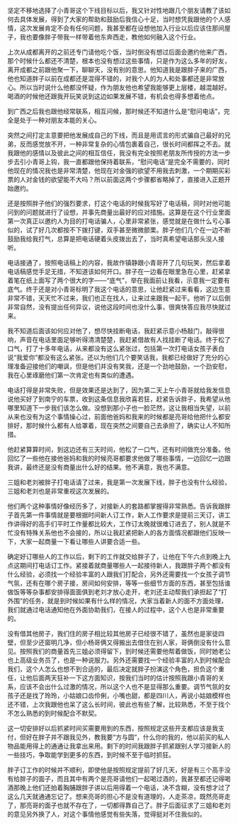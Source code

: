坚定不移地选择了小青哥这个下线目标以后，我又针对性地跟几个朋友请教了该如何去具体发展，得到了大家的帮助和鼓励后我信心十足，当时想凭我跟他的个人感情，这次发展肯定不会有任何问题，我甚至都在设想他加入行业以后应该住那间屋子，我也要像胖子带我一样带着他东奔西走，教他如何融入这个行业。

上次从成都离开的之前还专门请他吃个饭，当时倒没有想过后面会邀约他来广西，那个时候什么都还不清楚，根本也没有想过这些事情，只是作为这么多年的好友，离开成都之前跟他聚一下，聊聊天，没有别的意思。他知道我是跟胖子来的广西，他也知道胖子以前在成都还是混得不错的，对我个人的为人和处事都还是非常放心。所以当时说什么他都没怀疑，作为朋友他也希望我能够更上层楼，越混越好。喝酒的时候他还跟我开玩笑说到这边如果发展不错，有机会也得多想着他点。

到广西之后我也跟他经常联系，相互问候，那时候还不知道什么是“慰问电话”，完全是处于一种对朋友本能的关心。

突然之间打定主意要把他发展成自己的下线，而且是用谎言的形式骗自己最好的兄弟，反而感觉放不开，一种非常复杂的心情包裹着自己，很长时间都挥之不去。就我跟他的感情以及彼此之间的相互信任，我没有完全按照老朋友所传授的方法一步步去引小青哥上钩，我一直都跟他保持着联系，“慰问电话”是完全不需要的，同时他现在的情况我也是非常清楚，他现在对金强的欲望不用我去刺激，一个期期买彩票的人对金钱的欲望能不大吗？所以前面这两个步骤都省略掉了，直接进入正题开始邀约。

还是按照胖子他们的强烈要求，打这个电话的时候我写好了电话稿，同时对他可能问到的问题就进行了设想，并事先商量出最好的应对措施。这算是在这个行业里面第一次真正以邀约人为目的打电话骗人，心里非常紧张，感觉就是在做什么亏心事似的，试了好几次都按不下拨打键，双手甚至微微颤栗。胖子他们几个在一边不断鼓励我给我打气，总算是把电话硬着头皮拨出去了，当时真希望电话那头没人接听。

电话接通了，按照电话稿上的内容，我故作镇静跟小青哥开了几句玩笑，然后拿着电话稿感觉手足无措，不知道该如何开口。胖子在一边看在眼里急在心里，赶紧拿着笔在纸上面写了两个很大的字——“底气”，举在我面前让我看，示意我一定要有底气。终于还是对小青哥标明了我这个电话的意思，让他赶紧过来看看，这边生意非常不错，天天忙不过来，我们也正在找人，让来过来跟我一起干。他听了以后倒非常自然，没有提出任何异议，说他这段时间也没什么事，很爽快答应我尽快就过来。

我不知道后面该如何应对他了，想尽快挂断电话，我赶紧示意小杨敲门，敲得很响，声音在电话里面足够听得清清楚楚，我赶紧借故有人找挂断了电话。终于松了口气，打了十多年电话，从来都没有这么紧张过，包括第一次打电话女孩子表白说“我爱你”都没有这么紧张。还以为他们几个要笑话我，我都已经做好了充分的心理准备迎接他们的嘲讽，但是他们并没有笑我，还是一个劲地鼓励，一个劲安慰，我在心里琢磨他们第一次肯定也有类似的遭遇。

电话打得是非常失败，但是效果还是达到了，因为第二天上午小青哥就给我发信息说他买好了到南宁的车票，收到这条信息我欣喜若狂，赶紧告诉胖子，我希望从他哪里知道下一步我们该怎么做。没想到那小子也一脸茫然，这让我相当失望，以前从来也没有为这个事情操心过，前面他爸妈和我来的时候都是亮哥给他把什么都安排好，那时候什么都有人给罩着，现在突然之间要自己去承担了，确实让人不知所措。

他赶紧算算时间，到这边还有三天时间，他松了一口气，还有时间做充分准备。他回忆了一些他在接他爸妈和我的时候亮哥都要求他做了哪些事情，一边回忆一边跟我讲，最终还是没有商量出什么好的结果。他不满意，我也不满意。

三姐和老刘被胖子打电话请了过来，我是第一次发展下线，胖子也没有什么经验，三姐和老刘也是非常重视这次发展的。

他们两个这种事情好像经历多了，对接新人的套路都掌握得非常熟悉。告诉我跟胖子首先第一件事情就是要根据时间新人订工作，新人工作要求是提前三天订，讲工作讲得好的高手们平时工作量都比较大，工作订太晚就很难订进去了，别人就是不忙没有特殊关系他也不会接的，所以让我赶紧把新人的各方面情况都跟他们反映一下，大家一起商量一下看让哪些人讲要合适一些。

确定好订哪些人的工作以后，剩下的工作就交给胖子了，让他在下午六点到晚上九点这期间打电话订工作。紧接着就商量哪些人一起接待新人，我跟胖子两个都没有什么经验，必须找一个经验丰富的人跟我们打配合，另外还需要找一个女孩子调节气氛，还有在哪个房子接，房间如何安排，等等一些细节方面的东西，甚至包括谁做饭等等杂事都安排得面面俱到老刘才放心走开，老刘还主动帮我们承担起了“打外围”的任务，就是到时候如果有什么样的情况，大家当着新人的面不方面处理，我们就通过电话通知他在外面协助我们，在接人的过程中，这个人也是非常重要的。

没有借其他房子，我们住的房子相比较其他房子已经很不错了，虽然也是家徒四壁，但至少还窗明几净，但小杨哥俩又得搬出去借住在别人家，哥俩倒没有什么意见。按照我们的商量首先三姐必须得留下，到时候还需要他帮着做饭，同时她老公也上高级业务员了，也是一种说服力。另外还需要找一个经验丰富的人到时候配合我们，这个人怎么也想不到合适的，最后决定就胖子扮演这个角色，担负这个重任，让他后面两天狂补一下这方面知识，按我们当时的估计按照我跟小青哥的关系，应该不会出什么过激的情况，所以这个人也不是显得那么重要。调节气氛的女孩子还是找了玲玲，小姑娘口齿伶俐，小嘴也甜，都是四川人，再说小姑娘模样也还不错，上次我跟他也呆了这么长时间，彼此也有些了解，比较熟悉，不至于找个不怎么熟悉的到时候配合不默契。

这一切安排好以后抓紧时间买需要用到的东西，按照规定这些开支都应该是我支付，但好在胖子并不跟我见外，教我要“方与圆”，什么你的我的，他以前买的私人物品能用得上的通通让我拿出来用。剩下的时间我跟胖子抓紧跟别人学习接新人的一些技巧，争取能学到更多的东西，到时候不至于临时抓狂。

胖子订工作的时候并不顺利，即使他是按照规定提前了好几天，好是有三个高手没有给胖子的面子，而且其中有两个是亮哥请他们一起喝过酒的，我甚至都还记得喝酒那晚上他们还拍着胸脯跟胖子讲以后用得着一个电话，决不含糊，没有想才过了这么几天就通通忘记了。想来亮哥的担心不是没有道理的，人走茶凉，既然亮哥走了，那亮哥的面子也就不存在了，一切都得靠自己了。胖子后面征求了三姐和老刘的意见另外换了人，对这个事情他感觉有些失落，觉得挺对不住我似的。
